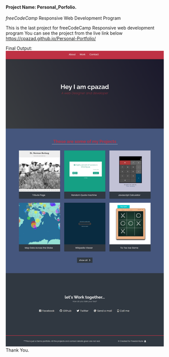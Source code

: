 
#### Project Name: Personal_Porfolio.
*freeCodeCamp* Responsive Web Development Program


This is the last project for freeCodeCamp Responsive web development program
You can see the project from the live link below
https://cpazad.github.io/Personal-Portfolio/


Final Output:
![final view of the Personal_porfolio website](cpazad-github-io-Personal-Portfolio.png)
Thank You. 